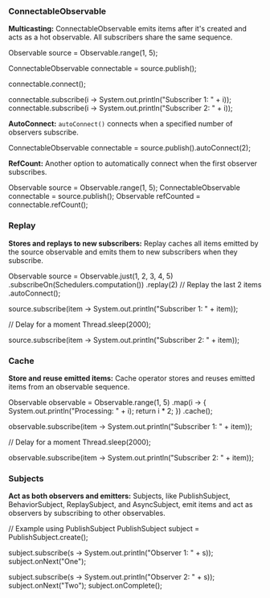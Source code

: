 ### ConnectableObservable

**Multicasting:**
ConnectableObservable emits items after it's created and acts as a hot observable. All subscribers share the same sequence.

Observable<Integer> source = Observable.range(1, 5);

ConnectableObservable<Integer> connectable = source.publish();

connectable.connect();

connectable.subscribe(i -> System.out.println("Subscriber 1: " + i));
connectable.subscribe(i -> System.out.println("Subscriber 2: " + i));

**AutoConnect:**
`autoConnect()` connects when a specified number of observers subscribe.

ConnectableObservable<Integer> connectable = source.publish().autoConnect(2);

**RefCount:**
Another option to automatically connect when the first observer subscribes.

Observable<Integer> source = Observable.range(1, 5);
ConnectableObservable<Integer> connectable = source.publish();
Observable<Integer> refCounted = connectable.refCount();

### Replay

**Stores and replays to new subscribers:**
Replay caches all items emitted by the source observable and emits them to new subscribers when they subscribe.

Observable<Integer> source = Observable.just(1, 2, 3, 4, 5)
    .subscribeOn(Schedulers.computation())
    .replay(2) // Replay the last 2 items
    .autoConnect();

source.subscribe(item -> System.out.println("Subscriber 1: " + item));

// Delay for a moment
Thread.sleep(2000);

source.subscribe(item -> System.out.println("Subscriber 2: " + item));

### Cache

**Store and reuse emitted items:**
Cache operator stores and reuses emitted items from an observable sequence.

Observable<Integer> observable = Observable.range(1, 5)
    .map(i -> {
        System.out.println("Processing: " + i);
        return i * 2;
    })
    .cache();

observable.subscribe(item -> System.out.println("Subscriber 1: " + item));

// Delay for a moment
Thread.sleep(2000);

observable.subscribe(item -> System.out.println("Subscriber 2: " + item));

### Subjects

**Act as both observers and emitters:**
Subjects, like PublishSubject, BehaviorSubject, ReplaySubject, and AsyncSubject, emit items and act as observers by subscribing to other observables.

// Example using PublishSubject
PublishSubject<String> subject = PublishSubject.create();

subject.subscribe(s -> System.out.println("Observer 1: " + s));
subject.onNext("One");

subject.subscribe(s -> System.out.println("Observer 2: " + s));
subject.onNext("Two");
subject.onComplete();
